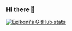 ### Hi there 👋

<!--
**Epikoni/Epikoni** is a ✨ _special_ ✨ repository because its `README.md` (this file) appears on your GitHub profile.

Here are some ideas to get you started:

- 🔭 I’m currently working on ...
- 🌱 I’m currently learning ...
- 👯 I’m looking to collaborate on ...
- 🤔 I’m looking for help with ...
- 💬 Ask me about ...
- 📫 How to reach me: ...
- 😄 Pronouns: ...
- ⚡ Fun fact: ...
-->
[![Epikoni's GitHub stats](https://github-readme-stats.vercel.app/api?username=Epikoni)](https://github.com/Epikoni/github-readme-stats&count_private=true&show_icons=true&theme=cobalt)
